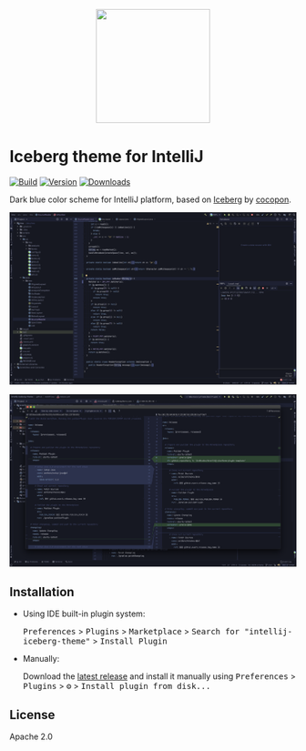 <p align="center">
<img width="200" height="200" src="https://raw.githubusercontent.com/milankinen/intellij-iceberg-theme/main/src/main/resources/META-INF/pluginIcon.svg?sanitize=true"/>
</p>

# Iceberg theme for IntelliJ

[![Build](https://img.shields.io/github/workflow/status/milankinen/intellij-iceberg-theme/Build?style=flat-square)](https://github.com/milankinen/intellij-iceberg-theme/actions?query=workflow%3ABuild)
[![Version](https://img.shields.io/jetbrains/plugin/v/15126-iceberg.svg?style=flat-square)](https://plugins.jetbrains.com/plugin/15126-iceberg)
[![Downloads](https://img.shields.io/jetbrains/plugin/d/15126-iceberg.svg?style=flat-square)](https://plugins.jetbrains.com/plugin/15126-iceberg)

<!-- Plugin description -->
Dark blue color scheme for IntelliJ platform, based on [Iceberg](https://cocopon.github.io/iceberg.vim/) 
by [cocopon](https://github.com/cocopon).

![Java example](example.java.png)

![Diff example](example.diff.png)
<!-- Plugin description end -->

## Installation

- Using IDE built-in plugin system:
  
  <kbd>Preferences</kbd> > <kbd>Plugins</kbd> > <kbd>Marketplace</kbd> > <kbd>Search for "intellij-iceberg-theme"</kbd> >
  <kbd>Install Plugin</kbd>
  
- Manually:

  Download the [latest release](https://github.com/milankinen/intellij-iceberg-theme/releases/latest) and install it manually using
  <kbd>Preferences</kbd> > <kbd>Plugins</kbd> > <kbd>⚙️</kbd> > <kbd>Install plugin from disk...</kbd>

## License

Apache 2.0
